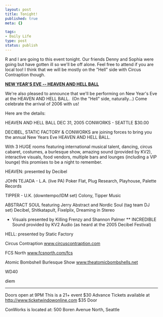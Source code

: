 ```yaml
--- 
layout: post
title: Tonight!
published: true
meta: {}

tags: 
- Daily Life
type: post
status: publish
---
```

R and I are going to this event tonight. Our friends Denny and Sophia were  going but have gotten ill so we'll be off alone. Feel free to attend if you are  local too! I think that we will be mostly on the "Hell" side with Circus  Contraption though.

<strong><a href="http://www.conworks.org/detail_heaven_hell.htm">NEW YEAR'S EVE --  HEAVEN AND HELL BALL</a></strong>

We're also pleased to announce that we'll be performing on New Year's Eve at the  HEAVEN AND HELL BALL.  (On the "Hell" side, naturally...)
Come celebrate the arrival of 2006 with us!

Here are the details:

HEAVEN AND HELL BALL
DEC 31, 2005
CONWORKS - SEATTLE
$30.00

DECIBEL, STATIC FACTORY & CONWORKS are joining forces to bring you the annual  New Years Eve HEAVEN AND HELL BALL.

With 3 HUGE rooms featuring international musical talent, dancing, circus  cabaret, costumes, a burlesque show, amazing sound (provided by KV2),  interactive visuals, food vendors, multiple bars and lounges (including a VIP  lounge) this promises to be a night to remember.

HEAVEN: presented by Decibel

JOHN TEJADA - L.A. (live PA)
Poker Flat, Plug Research, Playhouse, Palette Records

TIPPER - U.K. (downtempo/IDM set)
Colony, Tipper Music

ABSTRACT SOUL featuring Jerry Abstract and Nordic Soul (tag team DJ set)
Decibel, Shitkatapult, Fixelplix, Dreaming in Stereo

* Visuals presented by Killing Frenzy and Shannon Palmer
** INCREDIBLE Sound provided by KV2 Audio
(as heard at the 2005 Decibel Festival)

HELL: presented by Static Factory

Circus Contraption
<a target="_blank" onclick="return top.js.OpenExtLink(window,event,this)" href="http://www.circuscontraption.com/"> www.circuscontraption.com </a>

FCS North
<a target="_blank" onclick="return top.js.OpenExtLink(window,event,this)" href="http://www.fcsnorth.com/fcs"> www.fcsnorth.com/fcs</a>

Atomic Bombshell Burlesque Show
<a target="_blank" onclick="return top.js.OpenExtLink(window,event,this)" href="http://www.theatomicbombshells.net/"> www.theatomicbombshells.net</a>

WD40

diem

***********************
Doors open at 9PM
This is a 21+ event
$30 Advance Tickets available at http://www.ticketwindowonline.com
$35 Door

ConWorks is located at:
500 Boren Avenue North, Seattle
